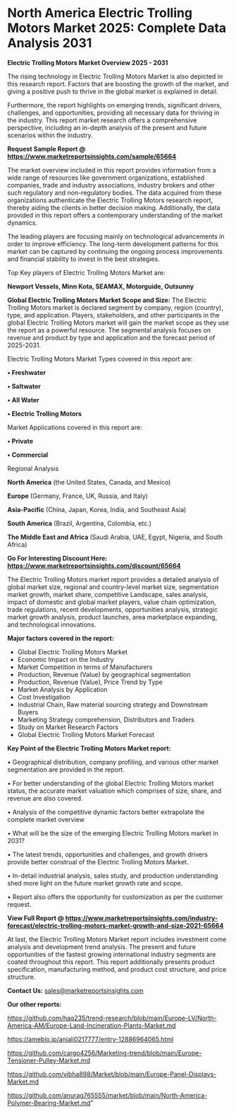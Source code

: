 # North America Electric Trolling Motors Market 2025: Complete Data Analysis 2031

<Strong> Electric Trolling Motors Market Overview 2025 - 2031</strong>

The rising technology in Electric Trolling Motors Market is also depicted in this research report. Factors that are boosting the growth of the market, and giving a positive push to thrive in the global market is explained in detail.

Furthermore, the report highlights on emerging trends, significant drivers, challenges, and opportunities, providing all necessary data for thriving in the industry. This report market research offers a comprehensive perspective, including an in-depth analysis of the present and future scenarios within the industry.

<strong>Request Sample Report @ <a href=https://www.marketreportsinsights.com/sample/65664>https://www.marketreportsinsights.com/sample/65664</a></strong>

The market overview included in this report provides information from a wide range of resources like government organizations, established companies, trade and industry associations, industry brokers and other such regulatory and non-regulatory bodies. The data acquired from these organizations authenticate the Electric Trolling Motors research report, thereby aiding the clients in better decision making. Additionally, the data provided in this report offers a contemporary understanding of the market dynamics.

The leading players are focusing mainly on technological advancements in order to improve efficiency. The long-term development patterns for this market can be captured by continuing the ongoing process improvements and financial stability to invest in the best strategies.

Top Key players of Electric Trolling Motors Market are:

<strong>Newport Vessels, Minn Kota, SEAMAX, Motorguide, Outsunny</strong>

<strong><b>Global Electric Trolling Motors Market Scope and Size:</b></strong>
The Electric Trolling Motors market is declared segment by company, region (country), type, and application. Players, stakeholders, and other participants in the global Electric Trolling Motors market will gain the market scope as they use the report as a powerful resource. The segmental analysis focuses on revenue and product by type and application and the forecast period of 2025-2031.

Electric Trolling Motors Market Types covered in this report are:

<strong>• Freshwater

• Saltwater

• All Water

• Electric Trolling Motors</strong>

Market Applications covered in this report are:

<strong>• Private

• Commercial</strong> 

Regional Analysis

<strong>North America</strong> (the United States, Canada, and Mexico)

<strong>Europe</strong> (Germany, France, UK, Russia, and Italy)

<strong>Asia-Pacific</strong> (China, Japan, Korea, India, and Southeast Asia)

<strong>South America</strong> (Brazil, Argentina, Colombia, etc.)

<strong>The Middle East and Africa</strong> (Saudi Arabia, UAE, Egypt, Nigeria, and South Africa)

<strong>Go For Interesting Discount Here: <a href=https://www.marketreportsinsights.com/discount/65664>https://www.marketreportsinsights.com/discount/65664</a></strong>

The Electric Trolling Motors market report provides a detailed analysis of global market size, regional and country-level market size, segmentation market growth, market share, competitive Landscape, sales analysis, impact of domestic and global market players, value chain optimization, trade regulations, recent developments, opportunities analysis, strategic market growth analysis, product launches, area marketplace expanding, and technological innovations.

<strong><b>Major factors covered in the report:</b></strong>
<ul>
  <li>Global Electric Trolling Motors Market </li>
  <li>Economic Impact on the Industry</li>
  <li>Market Competition in terms of Manufacturers</li>
  <li>Production, Revenue (Value) by geographical segmentation</li>
  <li>Production, Revenue (Value), Price Trend by Type</li>
  <li>Market Analysis by Application</li>
  <li>Cost Investigation</li>
  <li>Industrial Chain, Raw material sourcing strategy and Downstream Buyers</li>
  <li>Marketing Strategy comprehension, Distributors and Traders</li>
  <li>Study on Market Research Factors</li>
  <li>Global Electric Trolling Motors Market Forecast</li>
</ul>

<strong><b>Key Point of the Electric Trolling Motors Market report:</b></strong>

• Geographical distribution, company profiling, and various other market segmentation are provided in the report.

• For better understanding of the global Electric Trolling Motors market status, the accurate market valuation which comprises of size, share, and revenue are also covered.

• Analysis of the competitive dynamic factors better extrapolate the complete market overview

• What will be the size of the emerging Electric Trolling Motors market in 2031?

• The latest trends, opportunities and challenges, and growth drivers provide better construal of the Electric Trolling Motors Market.

• In-detail industrial analysis, sales study, and production understanding shed more light on the future market growth rate and scope.

• Report also offers the opportunity for customization as per the customer request.

<strong><b>View Full Report @ <a href=https://www.marketreportsinsights.com/industry-forecast/electric-trolling-motors-market-growth-and-size-2021-65664>https://www.marketreportsinsights.com/industry-forecast/electric-trolling-motors-market-growth-and-size-2021-65664</a></b></strong>


At last, the Electric Trolling Motors Market report includes investment come analysis and development trend analysis. The present and future opportunities of the fastest growing international industry segments are coated throughout this report. This report additionally presents product specification, manufacturing method, and product cost structure, and price structure.

<strong>Contact Us:</strong>
sales@marketreportsinsights.com

<strong>Our other reports:</strong>

<a href=https://github.com/haq235/trend-research/blob/main/Europe-LV/North-America-AM/Europe-Land-Incineration-Plants-Market.md>https://github.com/haq235/trend-research/blob/main/Europe-LV/North-America-AM/Europe-Land-Incineration-Plants-Market.md</a>

<a href=https://ameblo.jp/anjali0217777/entry-12886964065.html>https://ameblo.jp/anjali0217777/entry-12886964065.html</a>

<a href=https://github.com/cargo4256/Marketing-trend/blob/main/Europe-Tensioner-Pulley-Market.md>https://github.com/cargo4256/Marketing-trend/blob/main/Europe-Tensioner-Pulley-Market.md</a>

<a href=https://github.com/vibha898/Market/blob/main/Europe-Panel-Displays-Market.md>https://github.com/vibha898/Market/blob/main/Europe-Panel-Displays-Market.md</a>

<a href=https://github.com/anurag765555/market/blob/main/North-America-Polymer-Bearing-Market.md>https://github.com/anurag765555/market/blob/main/North-America-Polymer-Bearing-Market.md</a>"
